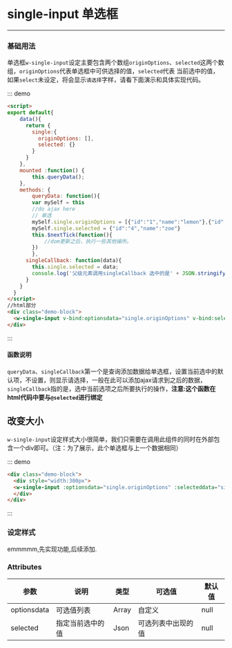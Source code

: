 <script>
  export default{
    data(){
      return {
        single:{
          originOptions: [],
          selected: {}
        }
      }
  	},
  	mounted :function() {
  		this.queryData();
  	},
  	methods: {
  		queryData: function(){
        var mySelf = this
        //do ajax here
        // 单选
        mySelf.single.originOptions = [{"id":"1","name":"lemon"},{"id":"2","name":"mike"},{"id":"3","name":"lara"},{"id":"4","name":"zoe"},{"id":"5","name":"steve"},{"id":"6","name":"nolan"}];
        mySelf.single.selected = {"id":"4","name":"zoe"}
        this.$nextTick(function(){
            //dom更新之后，执行一些其他操所。
        })
  		},
      singleCallback: function(data){
        this.single.selected = data;
        console.log('父级元素调用singleCallback 选中的是' + JSON.stringify(data))
      }
    }
  }
</script>
# single-input 单选框
---
### 基础用法
单选框```w-single-input```设定主要包含两个数组```originOptions```、```selected```这两个数组，```originOptions```代表单选框中可供选择的值，```selected```代表
当前选中的值，如果```select```未设定，将会显示```请选择```字样，请看下面演示和具体实现代码。
<div class="demo-block">
  <w-single-input v-bind:optionsdata="single.originOptions" v-bind:selecteddata="single.selected" @selected="singleCallback"></w-single-input>
</div>

::: demo
```html
<script>
export default{
    data(){
      return {
        single:{
          originOptions: [],
          selected: {}
        }
      }
  	},
  	mounted :function() {
  		this.queryData();
  	},
  	methods: {
  		queryData: function(){
        var mySelf = this
        //do ajax here
        // 单选
        mySelf.single.originOptions = [{"id":"1","name":"lemon"},{"id":"2","name":"mike"},{"id":"3","name":"lara"},{"id":"4","name":"zoe"},{"id":"5","name":"steve"},{"id":"6","name":"nolan"}];
        mySelf.single.selected = {"id":"4","name":"zoe"}
        this.$nextTick(function(){
            //dom更新之后，执行一些其他操所。
        })
  		},
      singleCallback: function(data){
        this.single.selected = data;
        console.log('父级元素调用singleCallback 选中的是' + JSON.stringify(data))
      }
    }
  }
</script>
//html部分
<div class="demo-block">
  <w-single-input v-bind:optionsdata="single.originOptions" v-bind:selecteddata="single.selected" @selected="singleCallback" ></w-single-input>
</div>
```
:::
#### 函数说明
```queryData```、```singleCallback```第一个是查询添加数据给单选框，设置当前选中的默认项，不设置，则显示请选择，一般在此可以添加ajax请求到之后的数据，```singleCallback```指的是，选中当前选项之后所要执行的操作，**注意:这个函数在html代码中要与```@selected```进行绑定**
## 改变大小
```w-single-input```设定样式大小很简单，我们只需要在调用此组件的同时在外部包含一个div即可。（注：为了展示，此个单选框与上一个数据相同）
<div class="demo-block">
  <div style="width:300px">
  <w-single-input v-bind:optionsdata="single.originOptions" v-bind:selecteddata="single.selected" @selected="singleCallback"></w-single-input>
  </div>
</div>

::: demo
```html
<div class="demo-block">
  <div style="width:300px">
  <w-single-input :optionsdata="single.originOptions" :selecteddata="single.selected" @selected="singleCallback"></w-single-input>
  </div>
</div>
```
:::


### 设定样式
emmmmm,先实现功能,后续添加.

### Attributes

| 参数      | 说明   | 类型      | 可选值       | 默认值   |
|---------- |-------- |----------|------------- |--------  |
| optionsdata|   可选值列表  | Array |自定义    | null     |
| selected   | 指定当前选中的值| Json |可选列表中出现的值|null|

